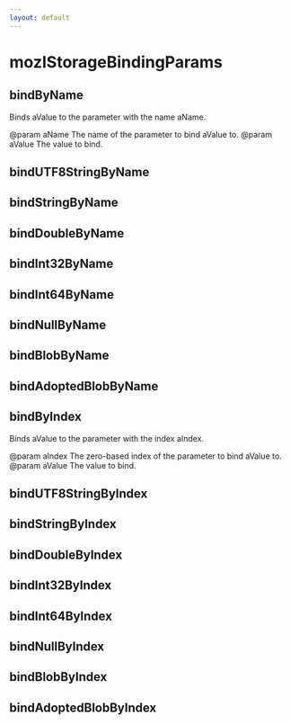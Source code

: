 ```yaml
---
layout: default
---
```


# mozIStorageBindingParams #

## bindByName ##

Binds aValue to the parameter with the name aName.

@param aName
       The name of the parameter to bind aValue to.
@param aValue
       The value to bind.


## bindUTF8StringByName ##

## bindStringByName ##

## bindDoubleByName ##

## bindInt32ByName ##

## bindInt64ByName ##

## bindNullByName ##

## bindBlobByName ##

## bindAdoptedBlobByName ##

## bindByIndex ##

Binds aValue to the parameter with the index aIndex.

@param aIndex
       The zero-based index of the parameter to bind aValue to.
@param aValue
       The value to bind.


## bindUTF8StringByIndex ##

## bindStringByIndex ##

## bindDoubleByIndex ##

## bindInt32ByIndex ##

## bindInt64ByIndex ##

## bindNullByIndex ##

## bindBlobByIndex ##

## bindAdoptedBlobByIndex ##
